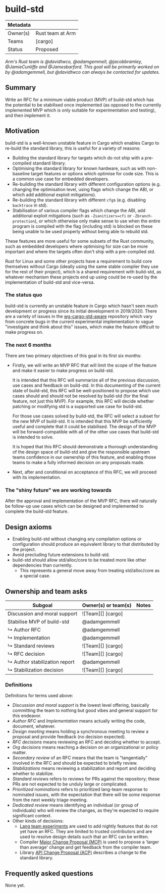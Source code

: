 # build-std

| Metadata |                  |
| -------- | ---------------- |
| Owner(s) | Rust team at Arm |
| Teams    | [cargo]          |
| Status   | Proposed         |

*Arm's Rust team is @davidtwco, @adamgemmell, @jacobbramley, @JamieCunliffe and @Jamesbarford. This
goal will be primarily worked on by @adamgemmell, but @davidtwco can always be contacted for
updates.*

## Summary

Write an RFC for a minimum viable product (MVP) of build-std which has the potential to be
stabilised once implemented (as opposed to the currently implemented MVP which is only suitable for
experimentation and testing), and then implement it.

## Motivation

build-std is a well-known unstable feature in Cargo which enables Cargo to re-build the standard
library, this is useful for a variety of reasons:

- Building the standard library for targets which do not ship with a pre-compiled standard library.
- Optimising the standard library for known hardware, such as with non-baseline target features
  or options which optimise for code size. This is a common use case for embedded developers.
- Re-building the standard library with different configuration options (e.g. changing the
  optimisation level, using flags which change the ABI, or which add additional exploit
  mitigations).
- Re-building the standard library with different `cfg`s (e.g. disabling `backtrace` in std).
- Stabilisation of various compiler flags which change the ABI, add additional exploit
  mitigations (such as `-Zsanitizers=cfi` or `-Zbranch-protection`), or which otherwise only make
  sense to use when the entire program is compiled with the flag (including std) is blocked on
  these being unable to be used properly without being able to rebuild std.

These features are more useful for some subsets of the Rust community, such as embedded developers
where optimising for size can be more important and where the targets often don't ship with a
pre-compiled std.

Rust for Linux and some other projects have a requirement to build core themselves without Cargo
(ideally using the same stable compiler they use for the rest of their project), which is a shared
requirement with build-std, as whatever mechanism these projects end up using could be re-used by
the implementation of build-std and vice-versa.

### The status quo

build-std is currently an unstable feature in Cargo which hasn't seen much development or progress
since its initial development in 2019/2020. There are a variety of issues in the
[wg-cargo-std-aware][wg-cargo-std-aware] repository which vary from concrete bugs in the current
experimental implementation to vague "investigate and think about this" issues, which make the
feature difficult to make progress on. 

[wg-cargo-std-aware]: https://github.com/rust-lang/wg-cargo-std-aware

### The next 6 months

There are two primary objectives of this goal in its first six months:

- Firstly, we will write an MVP RFC that will limit the scope of the feature and make it easier
  to make progress on build-std.

  It is intended that this RFC will summarize all of the previous discussion, use cases and
  feedback on build-std. In this documenting of the current state of build-std, this RFC
  will be well-positioned to propose which use cases should and should not be resolved by
  build-std (for the final feature, not just this MVP). For example, this RFC will decide
  whether patching or modifying std is a supported use case for build-std.

  For those use cases solved by build-std, the RFC will select a subset for the new MVP of
  build-std. It is intended that this MVP be sufficiently useful and complete that it could
  be stabilised. The design of the MVP will be forward-compatible with all of the other use
  cases that build-std is intended to solve.

  It is hoped that this RFC should demonstrate a thorough understanding of the design space
  of build-std and give the responsible upstream teams confidence in our ownership of this
  feature, and enabling those teams to make a fully informed decision on any proposals made.

- Next, after and conditional on acceptance of this RFC, we will proceed with its
  implementation.

### The "shiny future" we are working towards

After the approval and implementation of the MVP RFC, there will naturally be follow-up use cases
which can be designed and implemented to complete the build-std feature.

## Design axioms

- Enabling build-std without changing any compilation options or configuration should produce an
  equivalent library to that distributed by the project.
- Avoid precluding future extensions to build-std.
- build-std should allow std/alloc/core to be treated more like other dependencies than currently.
  - This represents a general move away from treating std/alloc/core as a special case.

## Ownership and team asks

| Subgoal                                        | Owner(s) or team(s)  | Notes |
| ---------------------------------------------- | -------------------- | ----- |
| Discussion and moral support                   | ![Team][] [cargo]    |       |
| Stabilise MVP of build-std                     | @adamgemmell         |       |
| ↳ Author RFC                                   | @adamgemmell         |       |
| ↳ Implementation                               | @adamgemmell         |       |
| ↳ Standard reviews                             | ![Team][] [cargo]    |       |
| ↳ RFC decision                                 | ![Team][] [cargo]    |       |
| ↳ Author stabilization report                  | @adamgemmell         |       |
| ↳ Stabilization decision                       | ![Team][] [cargo]    |       |

### Definitions

Definitions for terms used above:

* *Discussion and moral support* is the lowest level offering, basically committing the team to nothing but good vibes and general support for this endeavor.
* *Author RFC* and *Implementation* means actually writing the code, document, whatever.
* *Design meeting* means holding a synchronous meeting to review a proposal and provide feedback (no decision expected).
* *RFC decisions* means reviewing an RFC and deciding whether to accept.
* *Org decisions* means reaching a decision on an organizational or policy matter.
* *Secondary review* of an RFC means that the team is "tangentially" involved in the RFC and should be expected to briefly review.
* *Stabilizations* means reviewing a stabilization and report and deciding whether to stabilize.
* *Standard reviews* refers to reviews for PRs against the repository; these PRs are not expected to be unduly large or complicated.
* *Prioritized nominations* refers to prioritized lang-team response to nominated issues, with the expectation that there will be *some* response from the next weekly triage meeting.
* *Dedicated review* means identifying an individual (or group of individuals) who will review the changes, as they're expected to require significant context.
* Other kinds of decisions:
    * [Lang team experiments](https://lang-team.rust-lang.org/how_to/experiment.html) are used to add nightly features that do not yet have an RFC. They are limited to trusted contributors and are used to resolve design details such that an RFC can be written.
    * Compiler [Major Change Proposal (MCP)](https://forge.rust-lang.org/compiler/mcp.html) is used to propose a 'larger than average' change and get feedback from the compiler team.
    * Library [API Change Proposal (ACP)](https://std-dev-guide.rust-lang.org/development/feature-lifecycle.html) describes a change to the standard library.

## Frequently asked questions

None yet.

